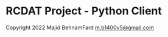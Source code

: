 # RCDAT Project - Python Client

Copyright 2022 Majid BehnamFard [m.b1400v5@gmail.com](m.b1400v5@gmail.com)